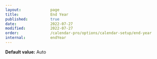 ```yaml
---
layout:             page
title:              End Year
published:          true
date:               2022-07-27
modified:           2022-07-27
order:              /calendar-pro/options/calendar-setup/end-year
internal:           endYear
---
```

**Default value:** Auto